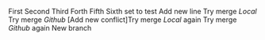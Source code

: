 First
Second
Third
Forth
Fifth
Sixth
set to test
Add new line
Try merge _Local_
Try merge _Github_
[Add new conflict]Try merge _Local_ again
Try merge _Github_ again
New branch
